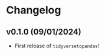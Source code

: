 # Changelog

<!--next-version-placeholder-->

## v0.1.0 (09/01/2024)

- First release of `tidyversetopandas`!